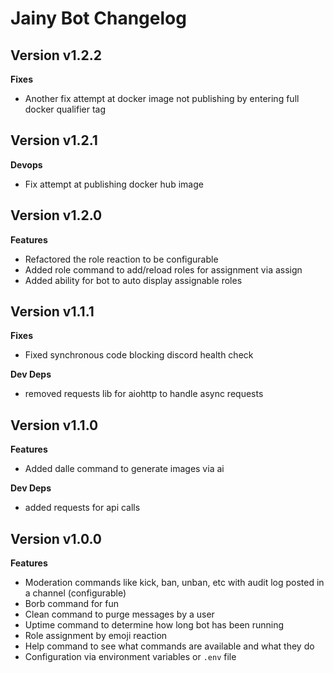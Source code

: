 # Jainy Bot Changelog

## Version v1.2.2

**Fixes**

- Another fix attempt at docker image not publishing by entering full docker qualifier tag

## Version v1.2.1

**Devops**

- Fix attempt at publishing docker hub image

## Version v1.2.0

**Features**
- Refactored the role reaction to be configurable
- Added role command to add/reload roles for assignment via assign
- Added ability for bot to auto display assignable roles

## Version v1.1.1

**Fixes**

- Fixed synchronous code blocking discord health check

**Dev Deps**

- removed requests lib for aiohttp to handle async requests

## Version v1.1.0
**Features**
- Added dalle command to generate images via ai

**Dev Deps**
- added requests for api calls

## Version v1.0.0
**Features**
- Moderation commands like kick, ban, unban, etc with audit log posted in a channel (configurable)
- Borb command for fun
- Clean command to purge messages by a user
- Uptime command to determine how long bot has been running
- Role assignment by emoji reaction
- Help command to see what commands are available and what they do
- Configuration via environment variables or `.env` file
